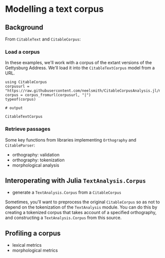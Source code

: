 # Modelling a text corpus


## Background

From `CitableText` and `CitableCorpus`:

### Load a corpus

In these examples, we'll work with a corpus of the extant versions of the Gettysburg Address.  We'll load it into the `CitableTextCorpus` model from a URL.

```jldoctest corpus
using CitableCorpus
corpusurl = "https://raw.githubusercontent.com/neelsmith/CitableCorpusAnalysis.jl/main/test/data/gettysburg/gettysburgcorpus.cex"
corpus = corpus_fromurl(corpusurl, "|")
typeof(corpus)

# output

CitableTextCorpus
```


### Retrieve passages


Some key functions from libraries implementing `Orthography` and `CitableParser`:

- orthography: validation
- orthography: tokenization
- morphological analysis

## Interoperating with Julia `TextAnalysis.Corpus`

- generate a `TextAnalysis.Corpus` from a `CitableCorpus`

Sometimes, you'll want to preprocess the original `CitableCorpus` so as not to depend on the tokenization of the `TextAnalysis` module.  You can do this by creating a tokenized corpus that takes account of a specified orthography, and constructing a `TextAnalysis.Corpus` from this source.

## Profiling a corpus

- lexical metrics
- morphological metrics